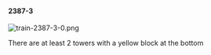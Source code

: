 #### 2387-3
![train-2387-3-0.png](https://github.com/lil-lab/nlvr/raw/master/nlvr/train/images/6/train-2387-3-0.png "train-2387-3-0.png")

There are at least 2 towers with a yellow block at the bottom